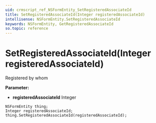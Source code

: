 ```yaml
---
uid: crmscript_ref_NSFormEntity_SetRegisteredAssociateId
title: SetRegisteredAssociateId(Integer registeredAssociateId)
intellisense: NSFormEntity.SetRegisteredAssociateId
keywords: NSFormEntity, GetRegisteredAssociateId
so.topic: reference
---
```


# SetRegisteredAssociateId(Integer registeredAssociateId)

Registered by whom

**Parameter:** 
 - **registeredAssociateId** Integer

```crmscript
NSFormEntity thing;
Integer registeredAssociateId;
thing.SetRegisteredAssociateId(registeredAssociateId);
```


